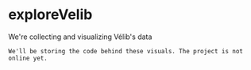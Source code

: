 # exploreVelib
We're collecting and visualizing Vélib's data

```
We'll be storing the code behind these visuals. The project is not online yet.